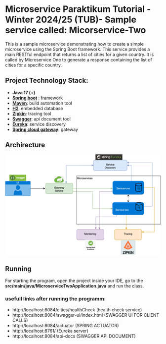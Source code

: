 # Microservice Paraktikum Tutorial -Winter 2024/25 (TUB)- Sample service called: Micorservice-Two

This is a sample microservice demonstrating how to create a simple microservice using the Spring Boot framework. This service provides a main RESTful endpoint that returns a list of cities for a given country. It is called by Microservice One to generate a response containing the list of cities for a specific country.

## Project Technology Stack:

- **Java 17 (+)**
- [**Spring boot**](https://spring.io/projects/spring-boot) : framework
- [**Maven**](https://maven.apache.org/): build automation tool 
- [**H2**](https://www.h2database.com/html/main.html): embedded database
- [**Zipkin**](https://zipkin.io/pages/quickstart.html): tracing tool 
- [**Swagger**](https://swagger.io/tools/swagger-ui/): api document tool
- [**Eureka**](https://cloud.spring.io/spring-cloud-netflix/reference/html/): service discovery
- [**Spring cloud gateway**](https://spring.io/projects/spring-cloud-gateway): gateway

## Archirecture
![Architecture Diagram](Microservice-Application-Arch.png)

## Running

For starting the program, open the project inside your IDE, go to the **src/main/java/MicroserviceTwoApplication.java** and run the class.

### usefull links after running the programm:

- http://localhost:8084/cities/healthCheck (health check service)
- http://localhost:8084/swagger-ui/index.html (SWAGGER UI FOR CLIENT CALLS)
- http://localhost:8084/actuator (SPRING ACTUATOR)
- http://localhost:8761/ (Eureka server)
- http://localhost:8084/api-docs (SWAGGER API DOCUMENT)
  

